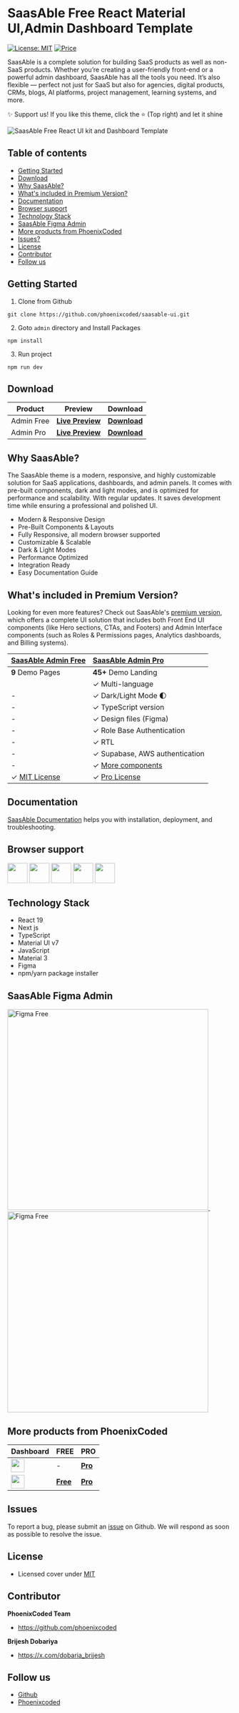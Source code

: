 # SaasAble Free React Material UI,Admin Dashboard Template

[![License: MIT](https://img.shields.io/badge/License-MIT-yellow.svg)](https://opensource.org/licenses/MIT)
[![Price](https://img.shields.io/badge/price-FREE-0098f7.svg)](https://github.com/phoenixcoded/saasable-ui/blob/main/LICENSE)

SaasAble is a complete solution for building SaaS products as well as non-SaaS products. Whether you’re creating a user-friendly front-end or a powerful admin dashboard, SaasAble has all the tools you need. It’s also flexible — perfect not just for SaaS but also for agencies, digital products, CRMs, blogs, AI platforms, project management, learning systems, and more.

✨ Support us! If you like this theme, click the ⭐ (Top right) and let it shine

![SaasAble Free React UI kit and Dashboard Template](https://ableproadmin.com/adv-banner-saasable/adv-github.png)

## Table of contents

- [Getting Started](#getting-started)
- [Download](#download)
- [Why SaasAble?](#why-saasable)
- [What's included in Premium Version?](#whats-included-in-premium-version)
- [Documentation](#documentation)
- [Browser support](#browser-support)
- [Technology Stack](#technology-stack)
- [SaasAble Figma Admin](#saasable-figma-admin)
- [More products from PhoenixCoded](#more-products-from-phoenixcoded)
- [Issues?](#issues)
- [License](#license)
- [Contributor](#contributor)
- [Follow us](#follow-us)

## Getting Started

1. Clone from Github

```
git clone https://github.com/phoenixcoded/saasable-ui.git
```

2. Goto `admin` directory and Install Packages

```
npm install
```

3. Run project

```
npm run dev
```

## Download

| Product              | Preview                                                | Download                                                                                                                            |
| -------------------- | ------------------------------------------------------ | ----------------------------------------------------------------------------------------------------------------------------------- |
| Admin Free           | [**Live Preview**](https://free.admin.saasable.io/)    | [**Download**](https://github.com/phoenixcoded/saasable-ui)</span>                                                                  |
| Admin Pro            | [**Live Preview**](https://admin.saasable.io/)         | [**Download**](https://mui.com/store/items/saasable-multipurpose-ui-kit-and-dashboard/)</span>                                      |


## Why SaasAble?

The SaasAble theme is a modern, responsive, and highly customizable solution for SaaS applications, dashboards, and admin panels. It comes with pre-built components, dark and light modes, and is optimized for performance and scalability. With regular updates. It saves development time while ensuring a professional and polished UI.

- Modern & Responsive Design
- Pre-Built Components & Layouts
- Fully Responsive, all modern browser supported
- Customizable & Scalable
- Dark & Light Modes
- Performance Optimized
- Integration Ready
- Easy Documentation Guide

## What's included in Premium Version?

Looking for even more features? Check out SaasAble's [premium version](https://mui.com/store/items/saasable-multipurpose-ui-kit-and-dashboard/), which offers a complete UI solution that includes both Front End UI components (like Hero sections, CTAs, and Footers) and Admin Interface components (such as Roles & Permissions pages, Analytics dashboards, and Billing systems).

| [SaasAble Admin Free](https://github.com/phoenixcoded/saasable-ui/tree/main/admin)                               | [SaasAble Admin Pro](https://www.saasable.io/)                     |
| ------------------------------------------------------------------------------ | :----------------------------------------------------------------- |
| **9** Demo Pages                                                               | **45+** Demo Landing                                               |
|                                                                                | ✓ Multi-language                                                   |
| -                                                                              | ✓ Dark/Light Mode 🌓                                               |
| -                                                                              | ✓ TypeScript version                                               |
| -                                                                              | ✓ Design files (Figma)                                             |
| -                                                                              | ✓ Role Base Authentication                                         |
| -                                                                              | ✓ RTL                                                              |
| -                                                                              | ✓ Supabase, AWS authentication                                     |
| -                                                                              | ✓ [More components](https://admin.saasable.io/data-display/avatar) |
| ✓ [MIT License](https://github.com/phoenixcoded/saasable-ui/blob/main/LICENSE) | ✓ [Pro License](https://mui.com/store/license/)                    |

## Documentation

[SaasAble Documentation](https://phoenixcoded.gitbook.io/saasable) helps you with installation, deployment, and troubleshooting.

## Browser support

<img src="https://org-public-assets.s3.us-west-2.amazonaws.com/logos/chrome.png" width="45" height="45" > <img src="https://org-public-assets.s3.us-west-2.amazonaws.com/logos/edge.png" width="45" height="45" > <img src="https://org-public-assets.s3.us-west-2.amazonaws.com/logos/safari.png" width="45" height="45" > <img src="https://org-public-assets.s3.us-west-2.amazonaws.com/logos/firefox.png" width="45" height="45" > <img src="https://org-public-assets.s3.us-west-2.amazonaws.com/logos/opera.png" width="45" height="45" >

## Technology Stack

- React 19
- Next js
- TypeScript
- Material UI v7
- JavaScript
- Material 3
- Figma
- npm/yarn package installer

## SaasAble Figma Admin



<div>
  <a href="https://codedthemes.com/item/mantis-free-figma-ui-kit/">
  <img src="https://org-public-assets.s3.us-west-2.amazonaws.com/Banners/Figma_Free_SaasAdmin.png" width="450" alt="Figma Free">
  </a>&nbsp;&nbsp;&nbsp;&nbsp;
  <a href="https://codedthemes.com/item/mantis-figma-ui-kit/">
 <img src="https://org-public-assets.s3.us-west-2.amazonaws.com/Banners/Figma_Pro_SaasAdmin.png" width="450" alt="Figma Free"> 
  </a>
</div>

## More products from PhoenixCoded

| Dashboard                                                                                                                                                         | FREE                                                                               | PRO                                              |
| ----------------------------------------------------------------------------------------------------------------------------------------------------------------- | ---------------------------------------------------------------------------------- | ------------------------------------------------ |
| <img src="https://org-public-assets.s3.us-west-2.amazonaws.com/logos/Light+Able+with+name.png"  height="30" style="display:inline-block; vertical-align:middle;"> | -                                                                                  | [**Pro**](https://1.envato.market/EKD9M4)</span> |
| <img src="https://org-public-assets.s3.us-west-2.amazonaws.com/logos/Ablepro_with_name.png" height="30" style="display:inline-block; vertical-align:middle;">     | [**Free**](https://github.com/phoenixcoded/able-pro-free-admin-dashboard-template) | [**Pro**](https://1.envato.market/zNkqj6)</span> |

## Issues

To report a bug, please submit an [issue](https://github.com/phoenixcoded/saasable-ui/issues) on Github. We will respond as soon as possible to resolve the issue.

## License

- Licensed cover under [MIT](https://github.com/phoenixcoded/saasable-ui/blob/main/LICENSE)

## Contributor

**PhoenixCoded Team**

- https://github.com/phoenixcoded

**Brijesh Dobariya**

- https://x.com/dobaria_brijesh

## Follow us

- [Github](https://github.com/phoenixcoded)
- [Phoenixcoded](https://themeforest.net/user/phoenixcoded)
